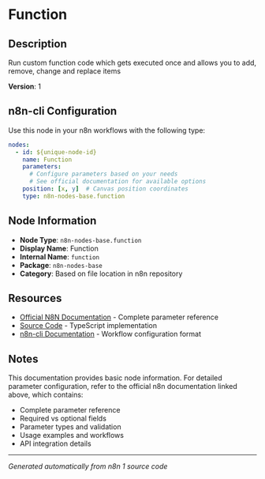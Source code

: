 # Function

## Description

Run custom function code which gets executed once and allows you to add, remove, change and replace items

**Version**: 1

## n8n-cli Configuration

Use this node in your n8n workflows with the following type:

```yaml
nodes:
  - id: ${unique-node-id}
    name: Function
    parameters:
      # Configure parameters based on your needs
      # See official documentation for available options
    position: [x, y]  # Canvas position coordinates
    type: n8n-nodes-base.function
```

## Node Information

- **Node Type**: `n8n-nodes-base.function`
- **Display Name**: Function
- **Internal Name**: `function`
- **Package**: `n8n-nodes-base`
- **Category**: Based on file location in n8n repository

## Resources

- [Official N8N Documentation](https://docs.n8n.io/integrations/builtin/app-nodes/n8n-nodes-base.function/) - Complete parameter reference
- [Source Code](https://github.com/n8n-io/n8n/blob/master/packages/nodes-base/nodes/Function/Function.node.ts) - TypeScript implementation
- [n8n-cli Documentation](https://github.com/edenreich/n8n-cli) - Workflow configuration format

## Notes

This documentation provides basic node information. For detailed parameter configuration, 
refer to the official n8n documentation linked above, which contains:

- Complete parameter reference
- Required vs optional fields
- Parameter types and validation
- Usage examples and workflows
- API integration details

---
*Generated automatically from n8n 1 source code*

